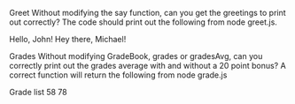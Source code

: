 Greet
Without modifying the say function, can you get the greetings to print out correctly? The code should print out the following from node greet.js.

Hello, John!
Hey there, Michael!


Grades
Without modifying GradeBook, grades or gradesAvg, can you correctly print out the grades average with and without a 20 point bonus? A correct function will return the following from node grade.js

Grade list
58
78